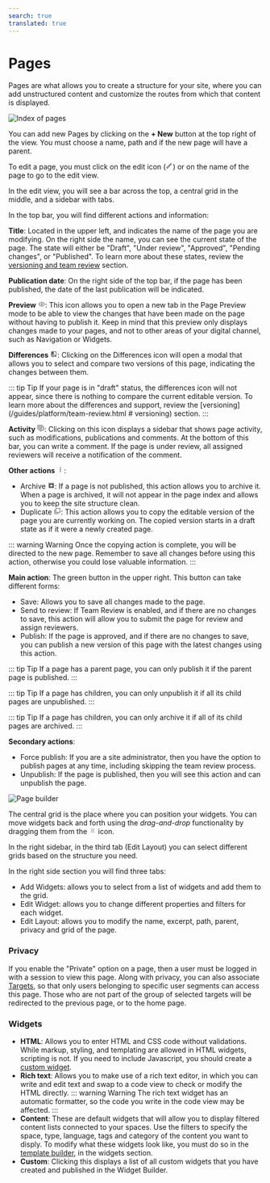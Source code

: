 ```yaml
---
search: true
translated: true
---
```


# Pages

Pages are what allows you to create a structure for your site, where you can add unstructured content and customize the routes from which that content is displayed.

![Index of pages](/assets/img/platform/page-index.png)

You can add new Pages by clicking on the **+ New** button at the top right of the view. You must choose a name, path and if the new page will have a parent.

To edit a page, you must click on the edit icon (<svg xmlns="http://www.w3.org/2000/svg" xmlns:xlink="http://www.w3.org/1999/xlink" aria-hidden="true" focusable="false" width="1em" height="1em" style="-ms-transform: rotate(360deg); -webkit-transform: rotate(360deg); transform: rotate(360deg);" preserveAspectRatio="xMidYMid meet" viewBox="0 0 24 24"><path d="M14.06 9l.94.94L5.92 19H5v-.92L14.06 9m3.6-6c-.25 0-.51.1-.7.29l-1.83 1.83l3.75 3.75l1.83-1.83c.39-.39.39-1.04 0-1.41l-2.34-2.34c-.2-.2-.45-.29-.71-.29m-3.6 3.19L3 17.25V21h3.75L17.81 9.94l-3.75-3.75z" fill="#626262"/><rect x="0" y="0" width="24" height="24" fill="rgba(0, 0, 0, 0)" /></svg>) or on the name of the page to go to the edit view.

In the edit view, you will see a bar across the top, a central grid in the middle, and a sidebar with tabs.

In the top bar, you will find different actions and information:

**Title**: Located in the upper left, and indicates the name of the page you are modifying. On the right side the name, you can see the current state of the page. The state will either be "Draft", "Under review", "Approved", "Pending changes", or "Published". To learn more about these states, review the [versioning and team review](/guides/platform/team-review.html) section.

**Publication date**: On the right side of the top bar, if the page has been published, the date of the last publication will be indicated.

**Preview** <svg xmlns="http://www.w3.org/2000/svg" xmlns:xlink="http://www.w3.org/1999/xlink" aria-hidden="true" focusable="false" width="1em" height="1em" style="-ms-transform: rotate(360deg); -webkit-transform: rotate(360deg); transform: rotate(360deg);" preserveAspectRatio="xMidYMid meet" viewBox="0 0 24 24"><path d="M12 9a3 3 0 0 1 3 3a3 3 0 0 1-3 3a3 3 0 0 1-3-3a3 3 0 0 1 3-3m0-4.5c5 0 9.27 3.11 11 7.5c-1.73 4.39-6 7.5-11 7.5S2.73 16.39 1 12c1.73-4.39 6-7.5 11-7.5M3.18 12a9.821 9.821 0 0 0 17.64 0a9.821 9.821 0 0 0-17.64 0z" fill="#626262"/><rect x="0" y="0" width="24" height="24" fill="rgba(0, 0, 0, 0)" /></svg>: This icon allows you to open a new tab in the Page Preview mode to be able to view the changes that have been made on the page without having to publish it. Keep in mind that this preview only displays changes made to your pages, and not to other areas of your digital channel, such as Navigation or Widgets.

**Differences** <svg xmlns="http://www.w3.org/2000/svg" xmlns:xlink="http://www.w3.org/1999/xlink" aria-hidden="true" focusable="false" width="1em" height="1em" style="-ms-transform: rotate(360deg); -webkit-transform: rotate(360deg); transform: rotate(360deg);" preserveAspectRatio="xMidYMid meet" viewBox="0 0 24 24"><path d="M19 3h-5v2h5v13l-5-6v9h5a2 2 0 0 0 2-2V5a2 2 0 0 0-2-2m-9 15H5l5-6m0-9H5c-1.11 0-2 .89-2 2v14a2 2 0 0 0 2 2h5v2h2V1h-2v2z" fill="#626262"/></svg>: Clicking on the Differences icon will open a modal that allows you to select and compare two versions of this page, indicating the changes between them.

::: tip Tip
If your page is in "draft" status, the differences icon will not appear, since there is nothing to compare the current editable version. To learn more about the differences and support, review the [versioning](/guides/platform/team-review.html # versioning) section. 
:::

**Activity** <svg xmlns="http://www.w3.org/2000/svg" xmlns:xlink="http://www.w3.org/1999/xlink" aria-hidden="true" focusable="false" width="1em" height="1em" style="-ms-transform: rotate(360deg); -webkit-transform: rotate(360deg); transform: rotate(360deg);" preserveAspectRatio="xMidYMid meet" viewBox="0 0 24 24"><path d="M12 23a1 1 0 01-1-1v-3H7a2 2 0 01-2-2V7a2 2 0 012-2h14a2 2 0 012 2v10a2 2 0 01-2 2h-4.1l-3.7 3.71a1 1 0 01-.7.29H12zm1-6v3.08L16.08 17H21V7H7v10h6zM3 15H1V3a2 2 0 012-2h16v2H3v12zm6-6h10v2H9V9zm0 4h8v2H9v-2z" fill="#626262"/></svg>: Clicking on this icon displays a sidebar that shows page activity, such as modifications, publications and comments. At the bottom of this bar, you can write a comment. If the page is under review, all assigned reviewers will receive a notification of the comment.

**Other actions** <svg xmlns="http://www.w3.org/2000/svg" xmlns:xlink="http://www.w3.org/1999/xlink" aria-hidden="true" focusable="false" width="1em" height="1em" style="-ms-transform: rotate(360deg); -webkit-transform: rotate(360deg); transform: rotate(360deg);" preserveAspectRatio="xMidYMid meet" viewBox="0 0 24 24"><path d="M12 16a2 2 0 0 1 2 2a2 2 0 0 1-2 2a2 2 0 0 1-2-2a2 2 0 0 1 2-2m0-6a2 2 0 0 1 2 2a2 2 0 0 1-2 2a2 2 0 0 1-2-2a2 2 0 0 1 2-2m0-6a2 2 0 0 1 2 2a2 2 0 0 1-2 2a2 2 0 0 1-2-2a2 2 0 0 1 2-2z" fill="#626262"/><rect x="0" y="0" width="24" height="24" fill="rgba(0, 0, 0, 0)" /></svg>:

- Archive <svg xmlns="http://www.w3.org/2000/svg" xmlns:xlink="http://www.w3.org/1999/xlink" aria-hidden="true" focusable="false" width="1em" height="1em" style="-ms-transform: rotate(360deg); -webkit-transform: rotate(360deg); transform: rotate(360deg);" preserveAspectRatio="xMidYMid meet" viewBox="0 0 24 24"><path d="M5.12 5l.81-1h12l.94 1M12 17.5L6.5 12H10v-2h4v2h3.5L12 17.5m8.54-12.27l-1.39-1.68C18.88 3.21 18.47 3 18 3H6c-.47 0-.88.21-1.16.55L3.46 5.23C3.17 5.57 3 6 3 6.5V19a2 2 0 0 0 2 2h14a2 2 0 0 0 2-2V6.5c0-.5-.17-.93-.46-1.27z" fill="#626262"/><rect x="0" y="0" width="24" height="24" fill="rgba(0, 0, 0, 0)" /></svg>: If a page is not published, this action allows you to archive it. When a page is archived, it will not appear in the page index and allows you to keep the site structure clean.
- Duplicate <svg xmlns="http://www.w3.org/2000/svg" xmlns:xlink="http://www.w3.org/1999/xlink" aria-hidden="true" focusable="false" width="1em" height="1em" style="-ms-transform: rotate(360deg); -webkit-transform: rotate(360deg); transform: rotate(360deg);" preserveAspectRatio="xMidYMid meet" viewBox="0 0 24 24"><path d="M20 16V4H8v12h12m2 0a2 2 0 0 1-2 2H8a2 2 0 0 1-2-2V4c0-1.11.89-2 2-2h12a2 2 0 0 1 2 2v12m-6 4v2H4a2 2 0 0 1-2-2V7h2v13h12z" fill="#626262"/><rect x="0" y="0" width="24" height="24" fill="rgba(0, 0, 0, 0)" /></svg>: This action allows you to copy the editable version of the page you are currently working on. The copied version starts in a draft state as if it were a newly created page.

::: warning Warning
Once the copying action is complete, you will be directed to the new page. Remember to save all changes before using this action, otherwise you could lose valuable information.
:::

**Main action**: The green button in the upper right. This button can take different forms:

- Save: Allows you to save all changes made to the page.
- Send to review: If Team Review is enabled, and if there are no changes to save, this action will allow you to submit the page for review and assign reviewers.
- Publish: If the page is approved, and if there are no changes to save, you can publish a new version of this page with the latest changes using this action.

::: tip Tip
If a page has a parent page, you can only publish it if the parent page is published.
:::

::: tip Tip
If a page has children, you can only unpublish it if all its child pages are unpublished.
:::

::: tip Tip
If a page has children, you can only archive it if all of its child pages are archived.
:::

**Secondary actions**:
- Force publish: If you are a site administrator, then you have the option to publish pages at any time, including skipping the team review process.
- Unpublish: If the page is published, then you will see this action and can unpublish the page.

![Page builder](/assets/img/platform/page-builder.png)

The central grid is the place where you can position your widgets. You can move widgets back and forth using the _drag-and-drop_ functionality by dragging them from the <svg xmlns="http://www.w3.org/2000/svg" xmlns:xlink="http://www.w3.org/1999/xlink" aria-hidden="true" focusable="false" width="1em" height="1em" style="-ms-transform: rotate(360deg); -webkit-transform: rotate(360deg); transform: rotate(360deg);" preserveAspectRatio="xMidYMid meet" viewBox="0 0 24 24"><path d="M7 19v-2h2v2H7m4 0v-2h2v2h-2m4 0v-2h2v2h-2m-8-4v-2h2v2H7m4 0v-2h2v2h-2m4 0v-2h2v2h-2m-8-4V9h2v2H7m4 0V9h2v2h-2m4 0V9h2v2h-2M7 7V5h2v2H7m4 0V5h2v2h-2m4 0V5h2v2h-2z" fill="#626262"/><rect x="0" y="0" width="24" height="24" fill="rgba(0, 0, 0, 0)" /></svg> icon.

In the right sidebar, in the third tab (Edit Layout) you can select different grids based on the structure you need.

In the right side section you will find three tabs:

- Add Widgets: allows you to select from a list of widgets and add them to the grid.
- Edit Widget: allows you to change different properties and filters for each widget.
- Edit Layout: allows you to modify the name, excerpt, path, parent, privacy and grid of the page.

### Privacy

If you enable the "Private" option on a page, then a user must be logged in with a session to view this page. Along with privacy, you can also associate [Targets](/guides/customers/targets.html), so that only users belonging to specific user segments can access this page. Those who are not part of the group of selected targets will be redirected to the previous page, or to the home page.

### Widgets

- **HTML**: Allows you to enter HTML and CSS code without validations. While markup, styling, and templating are allowed in HTML widgets, scripting is not. If you need to include Javascript, you should create a [custom widget](/guides/channels/widgets.html).
- **Rich text**: Allows you to make use of a rich text editor, in which you can write and edit text and swap to a code view to check or modify the HTML directly.
::: warning Warning
The rich text widget has an automatic formatter, so the code you write in the code view may be affected.
:::
- **Content**: These are default widgets that will allow you to display filtered content lists connected to your spaces. Use the filters to specify the space, type, language, tags and category of the content you want to disply. To modify what these widgets look like, you must do so in the [template builder](/guides/channels/templates.html), in the widgets section.
- **Custom**: Clicking this displays a list of all custom widgets that you have created and published in the Widget Builder.